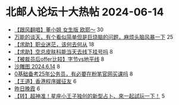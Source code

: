 # 北邮人论坛十大热帖 2024-06-14

- [【跟风翻唱】董小姐 女生版 欧耶～](https://bbs.byr.cn/article/KaraOK/79754) 30
- [万能的谈天，有个看似简单但是巨烧脑的问题，麻烦头脑风暴一下](https://bbs.byr.cn/article/Talking/6419632) 25
- [【求助】职业迷茫，该何去何从](https://bbs.byr.cn/article/WorkLife/1215678) 18
- [【求助】空总皮肤科能当天去线下挂号吗](https://bbs.byr.cn/article/Health/232719) 8
- [【被裁员后offer比较】字节vs地平线](https://bbs.byr.cn/article/Job/2213184) 8
- [沙雕图 2024.6.14](https://bbs.byr.cn/article/Joke/731235) 8
- [0基础备考25年公务员，有必要在粉笔官网买课吗](https://bbs.byr.cn/article/CivilServant/50697) 8
- [【王道】香港程序媛征友](https://bbs.byr.cn/article/Friends/2054155) 6
- [昨日晚霞](https://bbs.byr.cn/article/Picture/3364292) 6
- [【转】超神准！星座小王子独创的新型占卜、來一起試玩一下！](https://bbs.byr.cn/article/Constellations/326533) 5


